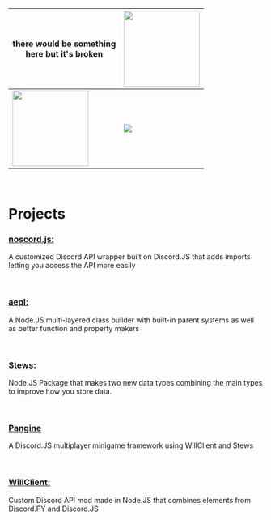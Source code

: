 | there would be something <br> here but it's broken | <img height=150 src="https://github-readme-stats-git-masterrstaa-rickstaa.vercel.app/api?username=paigeroid&theme=github_dark"> |
| ---- | ---- |
| <img height=150 src="https://github-profile-summary-cards.vercel.app/api/cards/profile-details?username=paishee&theme=github_dark"> | <img src="https://github-readme-stats.vercel.app/api/top-langs/?username=paishee&theme=github_dark">

<br>

# Projects

### **[noscord.js:](https://github.com/paishee/noscord.js)** 
A customized Discord API wrapper built on Discord.JS that adds imports letting you access the API more easily

<br>

### **[aepl:](https://github.com/paishee/aepl)** 
A Node.JS multi-layered class builder with built-in parent systems as well as better function and property makers

<br>

### **[Stews:](https://github.com/paishee/stews)** 
Node.JS Package that makes two new data types combining the main types to improve how you store data.

<br>

### **[Pangine](https://github.com/paishee/pangine)**
A Discord.JS multiplayer minigame framework using WillClient and Stews

<br>

### **[WillClient:](https://github.com/paishee/willclient)** 
Custom Discord API mod made in Node.JS that combines elements from Discord.PY and Discord.JS

<br>
